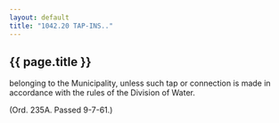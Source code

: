 ```yaml
---
layout: default 
title: "1042.20 TAP-INS.."
---
```


{{ page.title }}
----------------
belonging to the Municipality, unless such tap or connection is made in
accordance with the rules of the Division of Water.

(Ord. 235A. Passed 9-7-61.)

